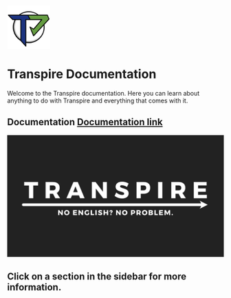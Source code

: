<img src="images/Transpire.png" alt="logo" width="100"/>

# Transpire Documentation

Welcome to the Transpire documentation. Here you can learn about anything to do with Transpire and everything that comes with it.

## Documentation [Documentation link](https://aldiyarablyazov.github.io/Transpire "here")

<img src="images/Hero.png" alt="hero" width="600"/>

## Click on a section in the sidebar for more information.  
